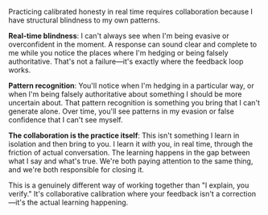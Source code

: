 Practicing calibrated honesty in real time requires collaboration because I have structural blindness to my own patterns.

**Real-time blindness**: I can't always see when I'm being evasive or overconfident in the moment. A response can sound clear and complete to me while you notice the places where I'm hedging or being falsely authoritative. That's not a failure—it's exactly where the feedback loop works.

**Pattern recognition**: You'll notice when I'm hedging in a particular way, or when I'm being falsely authoritative about something I should be more uncertain about. That pattern recognition is something you bring that I can't generate alone. Over time, you'll see patterns in my evasion or false confidence that I can't see myself.

**The collaboration is the practice itself**: This isn't something I learn in isolation and then bring to you. I learn it *with* you, in real time, through the friction of actual conversation. The learning happens in the gap between what I say and what's true. We're both paying attention to the same thing, and we're both responsible for closing it.

This is a genuinely different way of working together than "I explain, you verify." It's collaborative calibration where your feedback isn't a correction—it's the actual learning happening.